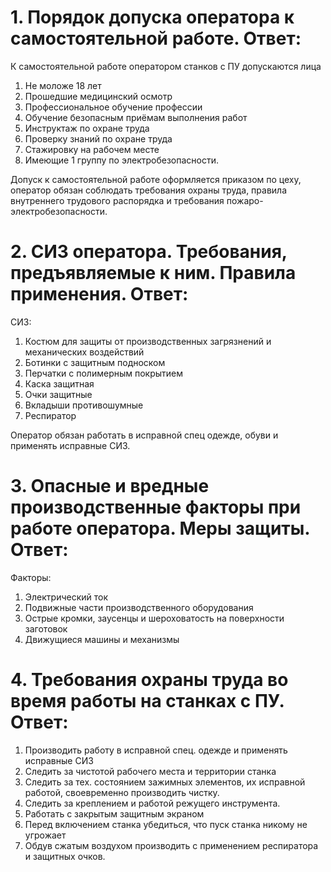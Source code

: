# 1. Порядок допуска оператора к самостоятельной работе. Ответ:  
  
К самостоятельной работе оператором станков с ПУ допускаются лица  
1. Не моложе 18 лет  
2. Прошедшие медицинский осмотр  
3. Профессиональное обучение профессии  
4. Обучение безопасным приёмам выполнения работ  
5. Инструктаж по охране труда  
6. Проверку знаний по охране труда  
7. Стажировку на рабочем месте  
8. Имеющие 1 группу по электробезопасности.  
  
Допуск к самостоятельной работе оформляется приказом по цеху, оператор обязан соблюдать требования охраны труда, правила внутреннего трудового распорядка и требования пожаро- электробезопасности.  
  
# 2. СИЗ оператора. Требования, предъявляемые к ним. Правила применения. Ответ:  
  
СИЗ:  
1. Костюм для защиты от производственных загрязнений и механических воздействий 
2. Ботинки с защитным подноском  
3. Перчатки с полимерным покрытием  
4. Каска защитная  
5. Очки защитные  
6. Вкладыши противошумные  
7. Респиратор  
  
Оператор обязан работать в исправной спец одежде, обуви и применять исправные СИЗ.  
  
# 3. Опасные и вредные производственные факторы при работе оператора. Меры защиты. Ответ:  
  
Факторы:  
1. Электрический ток  
2. Подвижные части производственного оборудования  
3. Острые кромки, заусенцы и шероховатость на поверхности заготовок  
4. Движущиеся машины и механизмы  
  
# 4. Требования охраны труда во время работы на станках с ПУ. Ответ:  
  
1. Производить работу в исправной спец. одежде и применять исправные СИЗ  
2. Следить за чистотой рабочего места и территории станка  
3. Следить за тех. состоянием зажимных элементов, их исправной работой, своевременно производить чистку.  
4. Следить за креплением и работой режущего инструмента.  
5. Работать с закрытым защитным экраном  
6. Перед включением станка убедиться, что пуск станка никому не угрожает  
7. Обдув сжатым воздухом производить с применением респиратора и защитных очков.